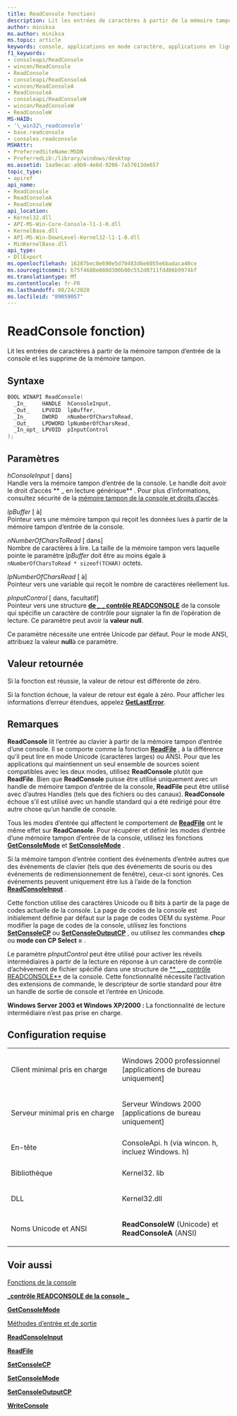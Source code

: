 ```yaml
---
title: ReadConsole fonction)
description: Lit les entrées de caractères à partir de la mémoire tampon d’entrée de la console et les supprime de la mémoire tampon.
author: miniksa
ms.author: miniksa
ms.topic: article
keywords: console, applications en mode caractère, applications en ligne de commande, applications Terminal Server, API de console
f1_keywords:
- consoleapi/ReadConsole
- wincon/ReadConsole
- ReadConsole
- consoleapi/ReadConsoleA
- wincon/ReadConsoleA
- ReadConsoleA
- consoleapi/ReadConsoleW
- wincon/ReadConsoleW
- ReadConsoleW
MS-HAID:
- '\_win32\_readconsole'
- base.readconsole
- consoles.readconsole
MSHAttr:
- PreferredSiteName:MSDN
- PreferredLib:/library/windows/desktop
ms.assetid: 1aa9ecac-a9b9-4e6d-9206-7a57013de657
topic_type:
- apiref
api_name:
- ReadConsole
- ReadConsoleA
- ReadConsoleW
api_location:
- Kernel32.dll
- API-MS-Win-Core-Console-l1-1-0.dll
- KernelBase.dll
- API-MS-Win-DownLevel-Kernel32-l1-1-0.dll
- MinKernelBase.dll
api_type:
- DllExport
ms.openlocfilehash: 16287bec8e690e5d70483d6e6055e6badaca40ce
ms.sourcegitcommit: b75f4688e080d300b80c552d0711fdd86b9974bf
ms.translationtype: MT
ms.contentlocale: fr-FR
ms.lasthandoff: 08/24/2020
ms.locfileid: "89059057"
---
```

# <a name="readconsole-function"></a>ReadConsole fonction)


Lit les entrées de caractères à partir de la mémoire tampon d’entrée de la console et les supprime de la mémoire tampon.

<a name="syntax"></a>Syntaxe
------

```C
BOOL WINAPI ReadConsole(
  _In_     HANDLE  hConsoleInput,
  _Out_    LPVOID  lpBuffer,
  _In_     DWORD   nNumberOfCharsToRead,
  _Out_    LPDWORD lpNumberOfCharsRead,
  _In_opt_ LPVOID  pInputControl
);
```

<a name="parameters"></a>Paramètres
----------

*hConsoleInput* \[ dans\]  
Handle vers la mémoire tampon d’entrée de la console. Le handle doit avoir le droit d’accès ** \_ en lecture générique** . Pour plus d’informations, consultez sécurité de la [mémoire tampon de la console et droits d’accès](console-buffer-security-and-access-rights.md).

*lpBuffer* \[ à\]  
Pointeur vers une mémoire tampon qui reçoit les données lues à partir de la mémoire tampon d’entrée de la console.

*nNumberOfCharsToRead* \[ dans\]  
Nombre de caractères à lire. La taille de la mémoire tampon vers laquelle pointe le paramètre *lpBuffer* doit être au moins égale à `nNumberOfCharsToRead * sizeof(TCHAR)` octets.

*lpNumberOfCharsRead* \[ à\]  
Pointeur vers une variable qui reçoit le nombre de caractères réellement lus.

*pInputControl* \[ dans, facultatif\]  
Pointeur vers une structure [**de \_ \_ contrôle READCONSOLE**](console-readconsole-control.md) de la console qui spécifie un caractère de contrôle pour signaler la fin de l’opération de lecture. Ce paramètre peut avoir la **valeur null**.

Ce paramètre nécessite une entrée Unicode par défaut. Pour le mode ANSI, attribuez la valeur **null**à ce paramètre.

<a name="return-value"></a>Valeur retournée
------------

Si la fonction est réussie, la valeur de retour est différente de zéro.

Si la fonction échoue, la valeur de retour est égale à zéro. Pour afficher les informations d’erreur étendues, appelez [**GetLastError**](https://msdn.microsoft.com/library/windows/desktop/ms679360).

<a name="remarks"></a>Remarques
-------

**ReadConsole** lit l’entrée au clavier à partir de la mémoire tampon d’entrée d’une console. Il se comporte comme la fonction [**ReadFile**](https://msdn.microsoft.com/library/windows/desktop/aa365467) , à la différence qu’il peut lire en mode Unicode (caractères larges) ou ANSI. Pour que les applications qui maintiennent un seul ensemble de sources soient compatibles avec les deux modes, utilisez **ReadConsole** plutôt que **ReadFile**. Bien que **ReadConsole** puisse être utilisé uniquement avec un handle de mémoire tampon d’entrée de la console, **ReadFile** peut être utilisé avec d’autres Handles (tels que des fichiers ou des canaux). **ReadConsole** échoue s’il est utilisé avec un handle standard qui a été redirigé pour être autre chose qu’un handle de console.

Tous les modes d’entrée qui affectent le comportement de [**ReadFile**](https://msdn.microsoft.com/library/windows/desktop/aa365467) ont le même effet sur **ReadConsole**. Pour récupérer et définir les modes d’entrée d’une mémoire tampon d’entrée de la console, utilisez les fonctions [**GetConsoleMode**](getconsolemode.md) et [**SetConsoleMode**](setconsolemode.md) .

Si la mémoire tampon d’entrée contient des événements d’entrée autres que des événements de clavier (tels que des événements de souris ou des événements de redimensionnement de fenêtre), ceux-ci sont ignorés. Ces événements peuvent uniquement être lus à l’aide de la fonction [**ReadConsoleInput**](readconsoleinput.md) .

Cette fonction utilise des caractères Unicode ou 8 bits à partir de la page de codes actuelle de la console. La page de codes de la console est initialement définie par défaut sur la page de codes OEM du système. Pour modifier la page de codes de la console, utilisez les fonctions [**SetConsoleCP**](setconsolecp.md) ou [**SetConsoleOutputCP**](setconsoleoutputcp.md) , ou utilisez les commandes **chcp** ou **mode con CP Select =** .

Le paramètre *pInputControl* peut être utilisé pour activer les réveils intermédiaires à partir de la lecture en réponse à un caractère de contrôle d’achèvement de fichier spécifié dans une structure de [** \_ \_ contrôle READCONSOLE**](console-readconsole-control.md) de la console. Cette fonctionnalité nécessite l’activation des extensions de commande, le descripteur de sortie standard pour être un handle de sortie de console et l’entrée en Unicode.

**Windows Server 2003 et Windows XP/2000 :** La fonctionnalité de lecture intermédiaire n’est pas prise en charge.

<a name="requirements"></a>Configuration requise
------------

<table>
<colgroup>
<col width="50%" />
<col width="50%" />
</colgroup>
<tbody>
<tr class="odd">
<td><p>Client minimal pris en charge</p></td>
<td><p>Windows 2000 professionnel [applications de bureau uniquement]</p></td>
</tr>
<tr class="even">
<td><p>Serveur minimal pris en charge</p></td>
<td><p>Serveur Windows 2000 [applications de bureau uniquement]</p></td>
</tr>
<tr class="odd">
<td><p>En-tête</p></td>
<td>ConsoleApi. h (via wincon. h, incluez Windows. h)</td>
</tr>
<tr class="even">
<td><p>Bibliothèque</p></td>
<td>Kernel32. lib</td>
</tr>
<tr class="odd">
<td><p>DLL</p></td>
<td>Kernel32.dll</td>
</tr>
<tr class="even">
<td><p>Noms Unicode et ANSI</p></td>
<td><p><strong>ReadConsoleW</strong> (Unicode) et <strong>ReadConsoleA</strong> (ANSI)</p></td>
</tr>
<tr class="odd">
</tr>
<tr class="even">
</tr>
<tr class="odd">
</tr>
<tr class="even">
</tr>
</tbody>
</table>

## <a name="span-idsee_alsospansee-also"></a><span id="see_also"></span>Voir aussi


[Fonctions de la console](console-functions.md)

[**\_contrôle READCONSOLE de la console \_**](console-readconsole-control.md)

[**GetConsoleMode**](getconsolemode.md)

[Méthodes d’entrée et de sortie](input-and-output-methods.md)

[**ReadConsoleInput**](readconsoleinput.md)

[**ReadFile**](https://msdn.microsoft.com/library/windows/desktop/aa365467)

[**SetConsoleCP**](setconsolecp.md)

[**SetConsoleMode**](setconsolemode.md)

[**SetConsoleOutputCP**](setconsoleoutputcp.md)

[**WriteConsole**](writeconsole.md)

 

 




